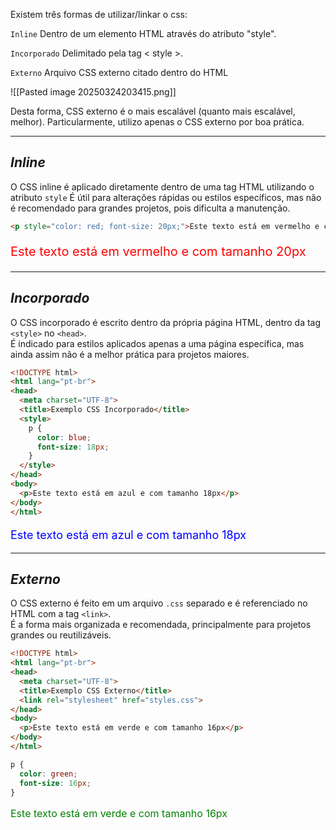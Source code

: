 Existem três formas de utilizar/linkar o css:

`Inline`
	Dentro de um elemento HTML através do atributo "style".

`Incorporado`
	Delimitado pela tag < style >.

`Externo`
	Arquivo CSS externo citado dentro do HTML 

![[Pasted image 20250324203415.png]]

Desta forma, CSS externo é o mais escalável (quanto mais escalável, melhor). Particularmente, utilizo apenas o CSS externo por boa prática.

---

## *Inline*

O CSS inline é aplicado diretamente dentro de uma tag HTML utilizando o atributo `style`
É útil para alterações rápidas ou estilos específicos, mas não é recomendado para grandes projetos, pois dificulta a manutenção.

```HTML
<p style="color: red; font-size: 20px;">Este texto está em vermelho e com tamanho 20px</p>
```
<p style="color: red; font-size: 20px;">Este texto está em vermelho e com tamanho 20px</p>

---

## *Incorporado*

O CSS incorporado é escrito dentro da própria página HTML, dentro da tag `<style>` no `<head>`.  
É indicado para estilos aplicados apenas a uma página específica, mas ainda assim não é a melhor prática para projetos maiores.

```HTML
<!DOCTYPE html>
<html lang="pt-br">
<head>
  <meta charset="UTF-8">
  <title>Exemplo CSS Incorporado</title>
  <style>
    p {
      color: blue;
      font-size: 18px;
    }
  </style>
</head>
<body>
  <p>Este texto está em azul e com tamanho 18px</p>
</body>
</html>
```

<p style="color: blue; font-size: 18px;">Este texto está em azul e com tamanho 18px</p>

---

## *Externo*

O CSS externo é feito em um arquivo `.css` separado e é referenciado no HTML com a tag `<link>`.  
É a forma mais organizada e recomendada, principalmente para projetos grandes ou reutilizáveis.

```HTML
<!DOCTYPE html>
<html lang="pt-br">
<head>
  <meta charset="UTF-8">
  <title>Exemplo CSS Externo</title>
  <link rel="stylesheet" href="styles.css">
</head>
<body>
  <p>Este texto está em verde e com tamanho 16px</p>
</body>
</html>
```

```CSS
p {
  color: green;
  font-size: 16px;
}
```

<p style="color: green; font-size: 16px;">Este texto está em verde e com tamanho 16px</p>

